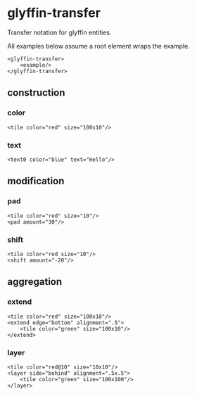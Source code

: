 # glyffin-transfer

Transfer notation for glyffin entities.

All examples below assume a root element wraps the example.

	<glyffin-transfer>
		<example/>
	</glyffin-transfer>

## construction

### color

	<tile color="red" size="100x10"/>
	
### text

	<text0 color="blue" text="Hello"/>
	
## modification

### pad
	<tile color="red" size="10"/>
	<pad amount="30"/>

### shift
	<tile color="red size="10"/>
	<shift amount="-20"/>

## aggregation

### extend

	<tile color="red" size="100x10"/>
	<extend edge="bottom" alignment=".5">
		<tile color="green" size="100x10"/>
	</extend>
	
### layer
	<tile color="red@10" size="10x10"/>
	<layer side="behind" alignment=".5x.5">
		<tile color="green" size="100x100"/>
	</layer>
	
